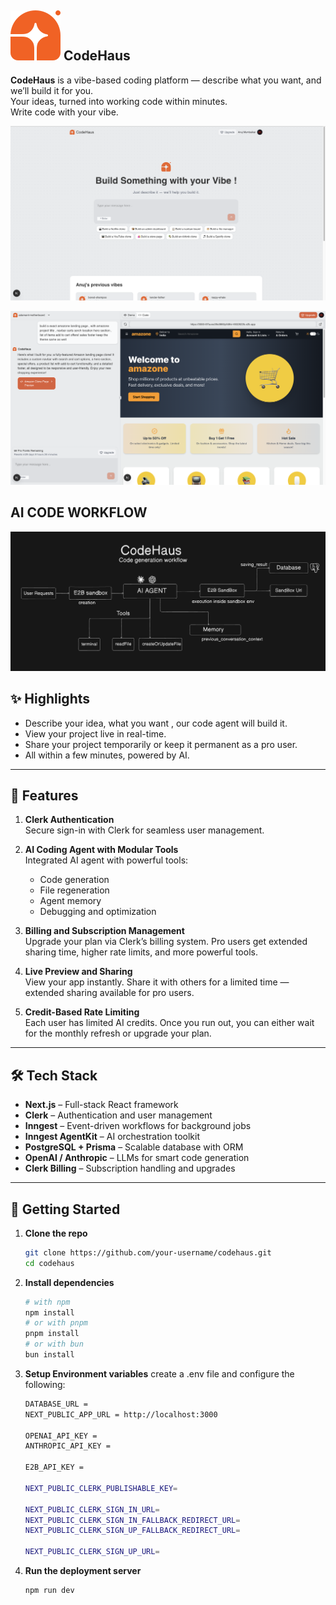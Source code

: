 ## ![alt image](https://github.com/anujmumbaikar/Codehaus/blob/0aa7c4b6a2cde75db2c9abbfa8fe2dfaf0b815e3/public/CodeHaus.svg) CodeHaus 

**CodeHaus** is a vibe-based coding platform — describe what you want, and we’ll build it for you.  
Your ideas, turned into working code within minutes.  
Write code with your vibe.

![alt image](https://github.com/anujmumbaikar/Codehaus/blob/048ad1be96e2a4ae998cbd157c27b67493a1a243/assets/1.png)

![alt image](https://github.com/anujmumbaikar/Codehaus/blob/048ad1be96e2a4ae998cbd157c27b67493a1a243/assets/3.png)

## AI CODE WORKFLOW
![alt image](https://github.com/anujmumbaikar/Codehaus/blob/048ad1be96e2a4ae998cbd157c27b67493a1a243/assets/workflow.png)

## ✨ Highlights

- Describe your idea, what you want , our code agent will build it.
- View your project live in real-time.
- Share your project temporarily or keep it permanent as a pro user.
- All within a few minutes, powered by AI.

---

## 🔐 Features

1. **Clerk Authentication**  
   Secure sign-in with Clerk for seamless user management.

2. **AI Coding Agent with Modular Tools**  
   Integrated AI agent with powerful tools:
   - Code generation
   - File regeneration
   - Agent memory
   - Debugging and optimization

3. **Billing and Subscription Management**  
   Upgrade your plan via Clerk’s billing system. Pro users get extended sharing time, higher rate limits, and more powerful tools.

4. **Live Preview and Sharing**  
   View your app instantly. Share it with others for a limited time — extended sharing available for pro users.

5. **Credit-Based Rate Limiting**  
   Each user has limited AI credits. Once you run out, you can either wait for the monthly refresh or upgrade your plan.

---

## 🛠 Tech Stack

- **Next.js** – Full-stack React framework
- **Clerk** – Authentication and user management
- **Inngest** – Event-driven workflows for background jobs
- **Inngest AgentKit** – AI orchestration toolkit
- **PostgreSQL + Prisma** – Scalable database with ORM
- **OpenAI / Anthropic** – LLMs for smart code generation
- **Clerk Billing** – Subscription handling and upgrades

---

## 🚀 Getting Started

1. **Clone the repo**
   ```bash
   git clone https://github.com/your-username/codehaus.git
   cd codehaus
    ```
2. **Install dependencies**
    ```bash 
    # with npm
    npm install
    # or with pnpm
    pnpm install
    # or with bun
    bun install
    ```
3. **Setup Environment variables**
    create a .env file and configure the following:
    ```bash
    DATABASE_URL =
    NEXT_PUBLIC_APP_URL = http://localhost:3000

    OPENAI_API_KEY = 
    ANTHROPIC_API_KEY = 

    E2B_API_KEY = 

    NEXT_PUBLIC_CLERK_PUBLISHABLE_KEY=

    NEXT_PUBLIC_CLERK_SIGN_IN_URL=
    NEXT_PUBLIC_CLERK_SIGN_IN_FALLBACK_REDIRECT_URL=
    NEXT_PUBLIC_CLERK_SIGN_UP_FALLBACK_REDIRECT_URL=

    NEXT_PUBLIC_CLERK_SIGN_UP_URL=
    ```
4. **Run the deployment server**
    ```bash
    npm run dev
    ```
    
